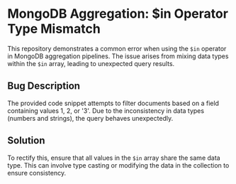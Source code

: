 # MongoDB Aggregation: $in Operator Type Mismatch
This repository demonstrates a common error when using the `$in` operator in MongoDB aggregation pipelines. The issue arises from mixing data types within the `$in` array, leading to unexpected query results.

## Bug Description
The provided code snippet attempts to filter documents based on a field containing values 1, 2, or '3'. Due to the inconsistency in data types (numbers and strings), the query behaves unexpectedly.

## Solution
To rectify this, ensure that all values in the `$in` array share the same data type. This can involve type casting or modifying the data in the collection to ensure consistency.